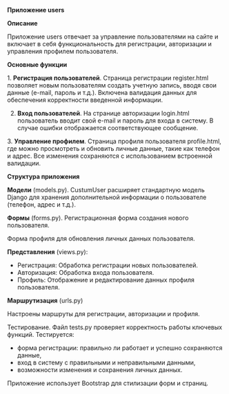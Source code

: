 **Приложение users**

**Описание**

Приложение users отвечает за управление пользователями на сайте и включает в себя функциональность для регистрации, авторизации и управления профилем пользователя.

**Основные функции**

1\. **Регистрация пользователей**. Страница регистрации register.html позволяет новым пользователям создать учетную запись, вводя свои данные (e-mail, пароль и т.д.). Включена валидация данных для обеспечения корректности введенной информации.

2. **Вход пользователей**. На странице авторизации login.html пользователь вводит свой e-mail и пароль для входа в систему. В случае ошибки отображается соответствующее сообщение.

3\. **Управление профилем**. Страница профиля пользователя profile.html, где можно просмотреть и обновить личные данные, такие как телефон и адрес. Все изменения сохраняются с использованием встроенной валидации.

**Структура приложения**

**Модели** (models.py). CustumUser расширяет стандартную модель Django для хранения дополнительной информации о пользователе (телефон, адрес и т.д.).

**Формы** (forms.py). Регистрационная форма создания нового пользователя.

Форма профиля для обновления личных данных пользователя.

**Представления** (views.py):

- Регистрация: Обработка регистрации новых пользователей.
- Авторизация: Обработка входа пользователя.
- Профиль: Отображение и редактирование данных профиля пользователя.

**Маршрутизация** (urls.py)

Настроены маршруты для регистрации, авторизации и профиля.

Тестирование. Файл tests.py проверяет корректность работы ключевых функций. Тестируется:

- форма регистрации: правильно ли работает и успешно сохраняются данные,
- вход в систему с правильными и неправильными данными,
- возможности изменения и сохранения личных данных.

Приложение использует Bootstrap для стилизации форм и страниц.
